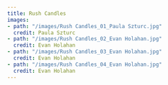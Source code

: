 ```yaml
---
title: Rush Candles
images:
- path: "/images/Rush Candles_01_Paula Szturc.jpg" 
  credit: Paula Szturc
- path: "/images/Rush Candles_02_Evan Holahan.jpg" 
  credit: Evan Holahan
- path: "/images/Rush Candles_03_Evan Holahan.jpg" 
  credit: Evan Holahan
- path: "/images/Rush Candles_04_Evan Holahan.jpg"
  credit: Evan Holahan
---
```

